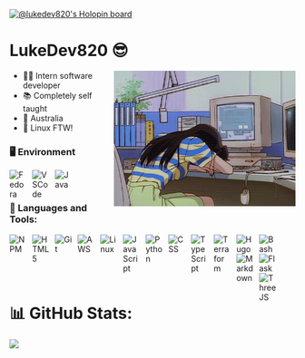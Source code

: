 [![@lukedev820's Holopin board](https://holopin.io/api/user/board?user=lukedev820)](https://holopin.io/@lukedev820)


# LukeDev820 😎

<img align="right" src="assets/sleepingonkeyboard.gif" width="320">

- 👨‍💻 Intern software developer
- 📚 Completely self taught
- 🦘  Australia
- 🐧 Linux FTW!


### 🖥️ Environment  

<a href="https://getfedora.org/">
<img align="left" alt="Fedora" width="30px" style="padding-right:10px;" src="https://cdn.jsdelivr.net/gh/devicons/devicon/icons/fedora/fedora-original.svg"/>
</a>

<a href="https://code.visualstudio.com/">
<img align="left" alt="VSCode   " width="30px" style="padding-right:10px;" src="https://cdn.jsdelivr.net/gh/devicons/devicon/icons/vscode/vscode-original.svg"/>
</a>

<a href="https://www.vim.org/">
<img align="left" alt="Java" width="30px" style="padding-right:10px;" src="https://cdn.jsdelivr.net/gh/devicons/devicon/icons/vim/vim-original.svg"/>
</a>

<br /><br />

### 🧠 Languages and Tools:
<a href="https://www.npmjs.com/">
<img align="left" alt="NPM" width="30px" style="padding-right:10px;" src="https://cdn.jsdelivr.net/gh/devicons/devicon/icons/npm/npm-original-wordmark.svg"/>
</a>

<a href="https://www.w3schools.com/html/">
<img align="left" alt="HTML5" width="30px" style="padding-right:10px;" src="https://cdn.jsdelivr.net/gh/devicons/devicon/icons/html5/html5-original.svg"/>
</a>

<a href="https://git-scm.com/">
<img align="left" alt="Git" width="30px" style="padding-right:10px;" src="https://cdn.jsdelivr.net/gh/devicons/devicon/icons/git/git-original.svg"/>
</a>

<a href="https://aws.amazon.com/">
<img align="left" alt="AWS" width="30px" style="padding-right:10px;" src="https://cdn.jsdelivr.net/gh/devicons/devicon/icons/amazonwebservices/amazonwebservices-original.svg"/>
</a>

<a href="https://www.linux.com/what-is-linux/">
<img align="left" alt="Linux" width="30px" style="padding-right:10px;" src="https://cdn.jsdelivr.net/gh/devicons/devicon/icons/linux/linux-original.svg"/>
</a>

<a href="https://www.javascript.com/">
<img align="left" alt="JavaScript" width="30px" style="padding-right:10px;" src="https://cdn.jsdelivr.net/gh/devicons/devicon/icons/javascript/javascript-original.svg"/>
</a>

<a href="https://www.python.org/">
<img align="left" alt="Python" width="30px" style="padding-right:10px;" src="https://cdn.jsdelivr.net/gh/devicons/devicon/icons/python/python-original.svg"/>
</a>

<a href="https://www.w3schools.com/Css/">
<img align="left" alt="CSS" width="30px" style="padding-right:10px;" src="https://cdn.jsdelivr.net/gh/devicons/devicon/icons/css3/css3-original.svg"/>
</a>

<a href="https://www.typescriptlang.org/">
<img align="left" alt="TypeScript" width="30px" style="padding-right:10px;" src="https://cdn.jsdelivr.net/gh/devicons/devicon/icons/typescript/typescript-original.svg"/>
</a>

<a href="https://www.terraform.io/">
<img align="left" alt="Terraform" width="30px" style="padding-right:10px;" src="https://cdn.jsdelivr.net/gh/devicons/devicon/icons/terraform/terraform-original.svg"/>
</a>

<a href="https://gohugo.io/">
<img align="left" alt="Hugo" width="30px" style="padding-right:10px;" src="https://cdn.jsdelivr.net/gh/devicons/devicon/icons/hugo/hugo-original.svg"/>
</a>

<a href="https://www.gnu.org/software/bash/">
<img align="left" alt="Bash" width="30px" style="padding-right:10px;" src="https://cdn.jsdelivr.net/gh/devicons/devicon/icons/bash/bash-original.svg"/>
</a>

<a href="https://www.markdownguide.org/">
<img align="left" alt="Markdown" width="30px" style="padding-right:10px;" src="https://cdn.jsdelivr.net/gh/devicons/devicon/icons/markdown/markdown-original.svg"/>
</a>

<a href="https://flask.palletsprojects.com/en/2.2.x/">
<img align="left" alt="Flask" width="30px" style="padding-right:10px;" src="https://cdn.jsdelivr.net/gh/devicons/devicon/icons/flask/flask-original.svg"/>
</a>

<a href="https://threejs.org//">
<img align="left" alt="ThreeJS" width="30px" style="padding-right:10px;" src="https://cdn.jsdelivr.net/gh/devicons/devicon/icons/threejs/threejs-original.svg"/>
</a>

<br />

# 📊 GitHub Stats:
![](https://github-readme-stats.vercel.app/api/top-langs/?username=lukedev820&theme=dark&hide_border=false&include_all_commits=true&count_private=true&layout=compact)
